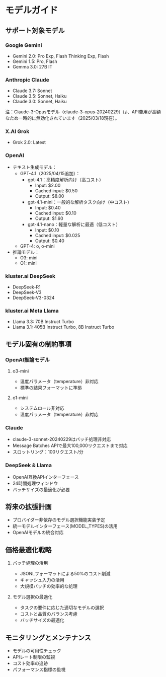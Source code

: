 # モデルガイド

## サポート対象モデル

### Google Gemini
- Gemini 2.0: Pro Exp, Flash Thinking Exp, Flash
- Gemini 1.5: Pro, Flash
- Gemma 3.0: 27B IT

### Anthropic Claude
- Claude 3.7: Sonnet
- Claude 3.5: Sonnet, Haiku
- Claude 3.0: Sonnet, Haiku

注：Claude-3-Opusモデル（claude-3-opus-20240229）は、API費用が高額なため一時的に無効化されています（2025/03/18現在）。

### X.AI Grok
- Grok 2.0: Latest

### OpenAI
- テキスト生成モデル：
  - GPT-4.1（2025/04/15追加）：
    - gpt-4.1：高精度解析向け（高コスト）
      - Input: $2.00
      - Cached input: $0.50
      - Output: $8.00
    - gpt-4.1-mini：一般的な解析タスク向け（中コスト）
      - Input: $0.40
      - Cached input: $0.10
      - Output: $1.60
    - gpt-4.1-nano：軽量な解析に最適（低コスト）
      - Input: $0.10
      - Cached input: $0.025
      - Output: $0.40
  - GPT-4: o, o-mini
- 推論モデル：
  - O3: mini
  - O1: mini

### kluster.ai DeepSeek
- DeepSeek-R1
- DeepSeek-V3
- DeepSeek-V3-0324

### kluster.ai Meta Llama
- Llama 3.3: 70B Instruct Turbo
- Llama 3.1: 405B Instruct Turbo, 8B Instruct Turbo

## モデル固有の制約事項

### OpenAI推論モデル
1. o3-mini
   - 温度パラメータ（temperature）非対応
   - 標準の結果フォーマットに準拠

2. o1-mini
   - システムロール非対応
   - 温度パラメータ（temperature）非対応

### Claude
- claude-3-sonnet-20240229はバッチ処理非対応
- Message Batches APIで最大100,000リクエストまで対応
- スロットリング：100リクエスト/分

### DeepSeek & Llama
- OpenAI互換APIインターフェース
- 24時間処理ウィンドウ
- バッチサイズの最適化が必要

## 将来の拡張計画
- プロバイダー非依存のモデル選択機能実装予定
- 統一モデルインターフェース(MODEL_TYPES)の活用
- OpenAIモデルの統合対応

## 価格最適化戦略
1. バッチ処理の活用
   - JSONLフォーマットによる50%のコスト削減
   - キャッシュ入力の活用
   - 大規模バッチの効率的な処理

2. モデル選択の最適化
   - タスクの要件に応じた適切なモデルの選択
   - コストと品質のバランス考慮
   - バッチサイズの最適化

## モニタリングとメンテナンス
- モデルの可用性チェック
- APIレート制限の監視
- コスト効率の追跡
- パフォーマンス指標の監視
